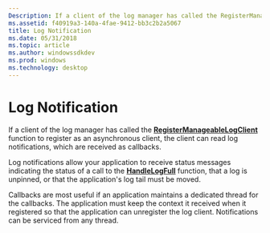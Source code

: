 ```yaml
---
Description: If a client of the log manager has called the RegisterManageableLogClient function to register as an asynchronous client, the client can read log notifications, which are received as callbacks.
ms.assetid: f40919a3-140a-4fae-9412-bb3c2b2a5067
title: Log Notification
ms.date: 05/31/2018
ms.topic: article
ms.author: windowssdkdev
ms.prod: windows
ms.technology: desktop
---
```


# Log Notification

If a client of the log manager has called the [**RegisterManageableLogClient**](/windows/win32/Clfsmgmtw32/nf-clfsmgmtw32-registermanageablelogclient?branch=master) function to register as an asynchronous client, the client can read log notifications, which are received as callbacks.

Log notifications allow your application to receive status messages indicating the status of a call to the [**HandleLogFull**](/windows/win32/Clfsmgmtw32/nf-clfsmgmtw32-handlelogfull?branch=master) function, that a log is unpinned, or that the application's log tail must be moved.

Callbacks are most useful if an application maintains a dedicated thread for the callbacks. The application must keep the context it received when it registered so that the application can unregister the log client. Notifications can be serviced from any thread.

 

 



